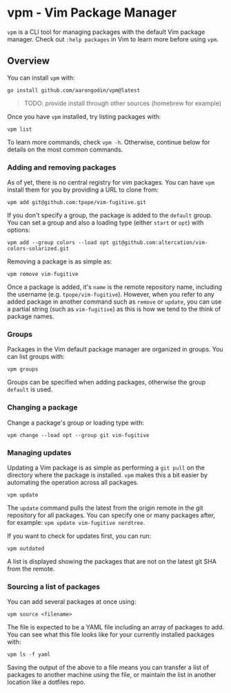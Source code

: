 # vpm - Vim Package Manager

`vpm` is a CLI tool for managing packages with the default Vim package manager. Check out `:help packages` in Vim to learn more before using `vpm`.


## Overview

You can install `vpm` with:

```
go install github.com/aarongodin/vpm@latest
```

> TODO: provide install through other sources (homebrew for example)

Once you have `vpm` installed, try listing packages with:

```
vpm list
```

To learn more commands, check `vpm -h`. Otherwise, continue below for details on the most common commands.

### Adding and removing packages

As of yet, there is no central registry for vim packages. You can have `vpm` install them for you by providing a URL to clone from:

```
vpm add git@github.com:tpope/vim-fugitive.git
```

If you don't specify a group, the package is added to the `default` group. You can set a group and also a loading type (either `start` or `opt`) with options:

```
vpm add --group colors --load opt git@github.com:altercation/vim-colors-solarized.git
```

Removing a package is as simple as:

```
vpm remove vim-fugitive
```

Once a package is added, it's `name` is the remote repository name, including the username (e.g. `tpope/vim-fugitive`). However, when you refer to any added package in another command such as `remove` or `update`, you can use a partial string (such as `vim-fugitive`) as this is how we tend to the think of package names.

### Groups

Packages in the Vim default package manager are organized in groups. You can list groups with:

```
vpm groups
```

Groups can be specified when adding packages, otherwise the group `default` is used.

### Changing a package

Change a package's group or loading type with:

```
vpm change --load opt --group git vim-fugitive
```

### Managing updates

Updating a Vim package is as simple as performing a `git pull` on the directory where the package is installed. `vpm` makes this a bit easier by automating the operation across all packages.

```
vpm update
```

The `update` command pulls the latest from the origin remote in the git repository for all packages. You can specify one or many packages after, for example: `vpm update vim-fugitive nerdtree`.

If you want to check for updates first, you can run:

```
vpm outdated
```

A list is displayed showing the packages that are not on the latest git SHA from the remote.

### Sourcing a list of packages

You can add several packages at once using:

```
vpm source <filename>
```

The file is expected to be a YAML file including an array of packages to add. You can see what this file looks like for your currently installed packages with:

```
vpm ls -f yaml
```

Saving the output of the above to a file means you can transfer a list of packages to another machine using the file, or maintain the list in another location like a dotfiles repo.

